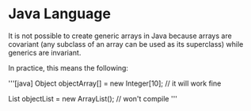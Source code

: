 # Java Language

It is not possible to create generic arrays in Java because arrays are covariant (any subclass of an array can be used as its superclass) while generics are invariant.

In practice, this means the following:

'''[java]
Object objectArray[] = new Integer[10]; // it will work fine

List<Object> objectList = new ArrayList<Integer>(); // won't compile
'''
